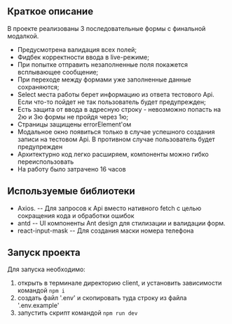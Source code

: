 ## Краткое описание
В проекте реализованы 3 последовательные формы с финальной модалкой. 
 - Предусмотрена валидация всех полей;
 - Фидбек корректности ввода в live-режиме;
 - При попытке отправить незаполненные поля покажется всплывающее сообщение;
 - При переходе между формами уже заполненные данные сохраняются;
 - Select места работы берет информацию из ответа тестового Api. Если что-то пойдет не так пользователь будет предупрежден;
 - Есть защита от ввода в адресную строку - невозможно попасть на 2ю и 3ю формы не пройдя через 1ю;
 - Страницы защищены errorElement'ом
 - Модальное окно появиться только в случае успешного создания записи на тестовом Api. В противном случае пользователь будет предупрежден
 - Архитектурно код легко расширяем, компоненты можно гибко переиспользовать
 - На работу было затрачено 16 часов 

## Используемые библиотеки 
 - Axios.
 -- Для запросов к Api вместо нативного fetch с целью сокращения кода и обработки ошибок
 - antd
 -- UI компоненты Ant design для стилизации и валидации форм. 
 - react-input-mask 
 -- Для создания маски номера телефона

## Запуск проекта 

Для запуска необходимо:
  1. открыть в терминале директорию client, и установить зависимости командой ```npm i```
  2. создать файл '.env' и скопировать туда строку из файла '.env.example'
  3. запустить скрипт командой ```npm run dev``` 